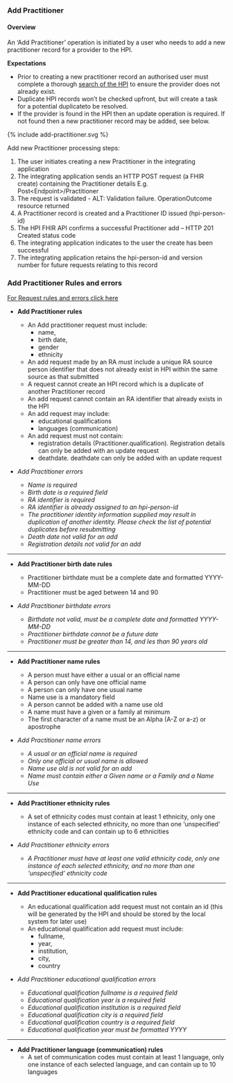 

### Add Practitioner

#### Overview

An ‘Add Practitioner’ operation is initiated by a user who needs to add a new practitioner record for a provider to the HPI.

**Expectations**

* Prior to creating a new practitioner record an authorised user must complete a thorough [search of the HPI](/searchPractitioner.html) to ensure the provider does not already exist.
* Duplicate HPI records won’t be checked upfront, but will create a task for a potential duplicateto be resolved.
* If the provider is found in the HPI then an update operation is required. If not found then a new practitioner record may be added, see below.

<div>
{% include add-practitioner.svg %}
</div>

Add new Practitioner processing steps:

1. The user initiates creating a new Practitioner in the integrating application
2. The integrating application sends an HTTP POST request (a FHIR create) containing the Practitioner details E.g. Post\<Endpoint>/Practitioner
3. The request is validated - ALT: Validation failure. OperationOutcome resource returned
4. A Practitioner record is created and a Practitioner ID issued (hpi-person-id)
5. The HPI FHIR API confirms a successful Practitioner add – HTTP 201 Created status code
6. The integrating application indicates to the user the create has been successful
7. The integrating application retains the hpi-person-id and version number for future requests relating to this record

### Add Practitioner Rules and errors

[For Request rules and errors click here](/general.html#request-rules-and-errors)

* **Add Practitioner rules**
  * An Add practitioner request must include:
    * name,
    * birth date,
    * gender
    * ethnicity
   * An add request made by an RA must include a unique RA source person identifier that does not already exist in HPI within the same source as that submitted
   * A request cannot create an HPI record which is a duplicate of another Practitioner record
   * An add request cannot contain an RA identifier that already exists in the HPI
   * An add request may include:
      * educational qualifications
      * languages (communication) 
   * An add request must not contain:
      * registration details (Practitioner.qualification). Registration details can only be added with an update request
      * deathdate. deathdate can only be added with an update request


* _Add Practitioner errors_
  * _Name is required_
  * _Birth date is a required field_
  * _RA identifier is required_
  * _RA identifier is already assigned to an hpi-person-id_
  * _The practitioner identity information supplied may result in duplication of another identity. Please check the list of potential duplicates before resubmitting_
   * _Death date not valid for an add_
   * _Registration details not valid for an add_

---

* **Add Practitioner birth date rules**
  *	Practitioner birthdate must be a complete date and formatted YYYY-MM-DD
  *	Practitioner must be aged between 14 and 90


* _Add Practitioner birthdate errors_
  * _Birthdate not valid, must be a complete date and formatted YYYY-MM-DD_
  * _Practitioner birthdate cannot be a future date_
  * _Practitioner must be greater than 14, and les than 90 years old_

---

* **Add Practitioner name rules**
  * A person must have either a usual or an official name
  * A person can only have one official name
  * A person can only have one usual name
  * Name use is a mandatory field
  * A person cannot be added with a name use old
  * A name must have a given or a family at minimum
  * The first character of a name must be an Alpha (A-Z or a-z) or apostrophe

* _Add Practitioner name errors_
  * _A usual or an official name is required_
  * _Only one official or usual name is allowed_
  * _Name use old is not valid for an add_
  * _Name must contain either a Given name or a Family and a Name Use_

---

* **Add Practitioner ethnicity rules**
  * A set of ethnicity codes must contain at least 1 ethnicity, only one instance of each selected ethnicity, no more than one ‘unspecified’ ethnicity code and can contain up to 6 ethnicities

* _Add Practitioner ethnicity errors_
  * _A Practitioner must have at least one valid ethnicity code, only one instance of each selected ethnicity, and no more than one ‘unspecified’ ethnicity code_

---

* **Add Practitioner educational qualification rules**
  * An educational qualification add request must not contain an id (this will be generated by the HPI and should be stored by the local system for later use)
  * An educational qualification add request must include:
    * fullname,
    * year,
    * institution,
    * city,
    * country

* _Add Practitioner educational qualification errors_
  * _Educational qualification fullname is a required field_
  * _Educational qualification year is a required field_
  * _Educational qualification institution is a required field_
  * _Educational qualification city is a required field_
  * _Educational qualification country is a required field_
  * _Educational qualification year must be formatted YYYY_

---

* **Add Practitioner language (communication) rules**
  * A set of communication codes must contain at least 1 language, only one instance of each selected language, and can contain up to 10 languages
